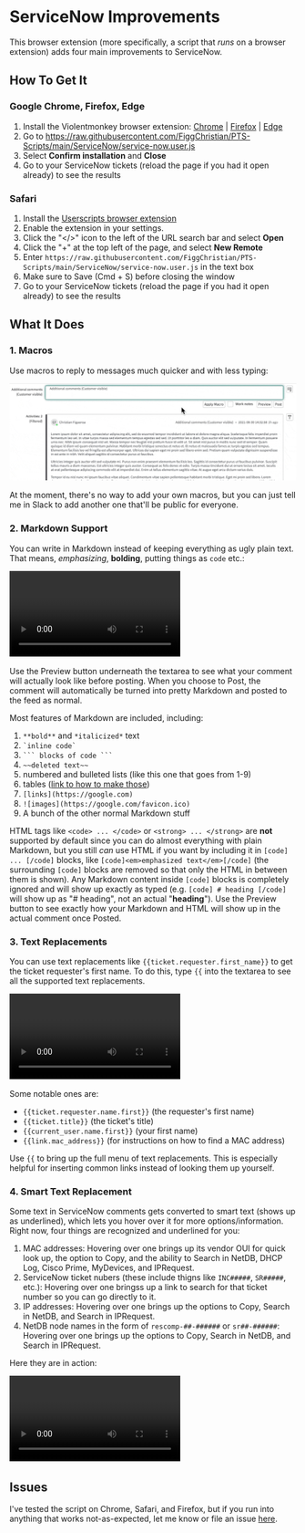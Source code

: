 # ServiceNow Improvements

This browser extension (more specifically, a script that *runs* on a browser extension) adds four main improvements to ServiceNow.

## How To Get It

### Google Chrome, Firefox, Edge

1. Install the Violentmonkey browser extension: [Chrome](https://chrome.google.com/webstore/detail/violentmonkey/jinjaccalgkegednnccohejagnlnfdag?hl=en) | [Firefox](https://addons.mozilla.org/en-US/firefox/addon/violentmonkey/) | [Edge](https://microsoftedge.microsoft.com/addons/detail/violentmonkey/eeagobfjdenkkddmbclomhiblgggliao)
2. Go to https://raw.githubusercontent.com/FiggChristian/PTS-Scripts/main/ServiceNow/service-now.user.js
3. Select **Confirm installation** and **Close**
4. Go to your ServiceNow tickets (reload the page if you had it open already) to see the results

### Safari

1. Install the [Userscripts browser extension](https://apps.apple.com/us/app/userscripts/id1463298887?mt=12)
2. Enable the extension in your settings.
3. Click the "</>" icon to the left of the URL search bar and select **Open**
4. Click the "+" at the top left of the page, and select **New Remote**
5. Enter `https://raw.githubusercontent.com/FiggChristian/PTS-Scripts/main/ServiceNow/service-now.user.js` in the text box
6. Make sure to Save (Cmd + S) before closing the window
7. Go to your ServiceNow tickets (reload the page if you had it open already) to see the results

## What It Does

### 1. Macros

Use macros to reply to messages much quicker and with less typing:

![Macro Demo](https://github.com/FiggChristian/PTS-Scripts/blob/main/.github/assets/Macro%20Demo.gif?raw=true)

At the moment, there's no way to add your own macros, but you can just tell me in Slack to add another one that'll be public for everyone.

### 2. Markdown Support

You can write in Markdown instead of keeping everything as ugly plain text. That means, *emphasizing*, **bolding**, putting things as `code` etc.:

![Markdown Preview](https://github.com/FiggChristian/PTS-Scripts/blob/main/.github/assets/Markdown%20Preview.mov?raw=true)

Use the Preview button underneath the textarea to see what your comment will actually look like before posting. When you choose to Post, the comment will automatically be turned into pretty Markdown and posted to the feed as normal.

Most features of Markdown are included, including:

1. `**bold**` and `*italicized*` text
2. <code>\`inline code\`</code>
3. ` ``` blocks of code ``` `
4. `~~deleted text~~`
5. numbered and bulleted lists (like this one that goes from 1-9)
6. tables ([link to how to make those](https://www.markdownguide.org/extended-syntax/#tables))
7. `[links](https://google.com)`
8. `![images](https://google.com/favicon.ico)`
9. A bunch of the other normal Markdown stuff

HTML tags like `<code> ... </code>` or `<strong> ... </strong>` are **not** supported by default since you can do almost everything with plain Markdown, but you still *can* use HTML if you want by including it in `[code] ... [/code]` blocks, like `[code]<em>emphasized text</em>[/code]` (the surrounding `[code]` blocks are removed so that only the HTML in between them is shown). Any Markdown content inside `[code]` blocks is completely ignored and will show up exactly as typed (e.g. `[code] # heading [/code]` will show up as "# heading", not an actual "**heading**"). Use the Preview button to see exactly how your Markdown and HTML will show up in the actual comment once Posted.

### 3. Text Replacements

You can use text replacements like `{{ticket.requester.first_name}}` to get the ticket requester's first name. To do this, type `{{` into the textarea to see all the supported text replacements.

![Replacement Demo](https://github.com/FiggChristian/PTS-Scripts/blob/main/.github/assets/Replacement%20Demo.mov?raw=true)

Some notable ones are:

- `{{ticket.requester.name.first}}` (the requester's first name)
- `{{ticket.title}}` (the ticket's title)
- `{{current_user.name.first}}` (your first name)
- `{{link.mac_address}}` (for instructions on how to find a MAC address)

Use `{{` to bring up the full menu of text replacements. This is especially helpful for inserting common links instead of looking them up yourself.

### 4. Smart Text Replacement

Some text in ServiceNow comments gets converted to smart text (shows up as underlined), which lets you hover over it for more options/information. Right now, four things are recognized and underlined for you:

1. MAC addresses: Hovering over one brings up its vendor OUI for quick look up, the option to Copy, and the ability to Search in NetDB, DHCP Log, Cisco Prime, MyDevices, and IPRequest.
2. ServiceNow ticket nubers (these include thigns like `INC#####`, `SR#####`, etc.): Hovering over one bringss up a link to search for that ticket number so you can go directly to it.
3. IP addresses: Hovering over one brings up the options to Copy, Search in NetDB, and Search in IPRequest.
4. NetDB node names in the form of `rescomp-##-######` or `sr##-######`: Hovering over one brings up the options to Copy, Search in NetDB, and Search in IPRequest.

Here they are in action:

![Smart Text Demo](https://github.com/FiggChristian/PTS-Scripts/blob/main/.github/assets/Smart%20Text%20Demo.mov?raw=true)

## Issues

I've tested the script on Chrome, Safari, and Firefox, but if you run into anything that works not-as-expected, let me know or file an issue [here](https://github.com/FiggChristian/PTS-Scripts/issues). 
